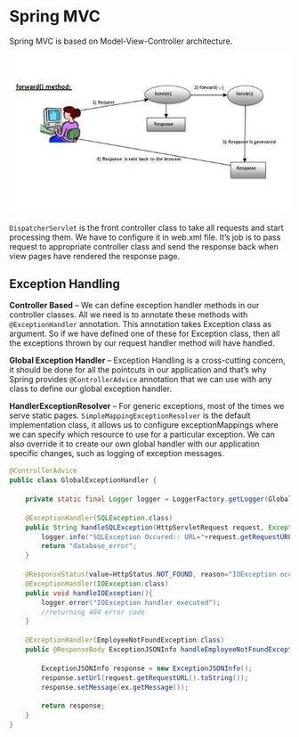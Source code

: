 # Spring MVC

Spring MVC is based on Model-View-Controller architecture.

![Spring MVC architecture ](../../.gitbook/assets/image%20%286%29.png)

`DispatcherServlet` is the front controller class to take all requests and start processing them. We have to configure it in web.xml file. It’s job is to pass request to appropriate controller class and send the response back when view pages have rendered the response page.

## Exception Handling

**Controller Based** – We can define exception handler methods in our controller classes. All we need is to annotate these methods with `@ExceptionHandler` annotation. This annotation takes Exception class as argument. So if we have defined one of these for Exception class, then all the exceptions thrown by our request handler method will have handled.

**Global Exception Handler** – Exception Handling is a cross-cutting concern, it should be done for all the pointcuts in our application and that’s why Spring provides `@ControllerAdvice` annotation that we can use with any class to define our global exception handler.

**HandlerExceptionResolver** – For generic exceptions, most of the times we serve static pages. `SimpleMappingExceptionResolver` is the default implementation class, it allows us to configure exceptionMappings where we can specify which resource to use for a particular exception. We can also override it to create our own global handler with our application specific changes, such as logging of exception messages.

```java
@ControllerAdvice
public class GlobalExceptionHandler {

    private static final Logger logger = LoggerFactory.getLogger(GlobalExceptionHandler.class);

    @ExceptionHandler(SQLException.class)
    public String handleSQLException(HttpServletRequest request, Exception ex){
        logger.info("SQLException Occured:: URL="+request.getRequestURL());
        return "database_error";
    }

    @ResponseStatus(value=HttpStatus.NOT_FOUND, reason="IOException occured")
    @ExceptionHandler(IOException.class)
    public void handleIOException(){
        logger.error("IOException handler executed");
        //returning 404 error code
    }

    @ExceptionHandler(EmployeeNotFoundException.class)
    public @ResponseBody ExceptionJSONInfo handleEmployeeNotFoundException(HttpServletRequest request, Exception ex){

        ExceptionJSONInfo response = new ExceptionJSONInfo();
        response.setUrl(request.getRequestURL().toString());
        response.setMessage(ex.getMessage());

        return response;
    }
}
```


